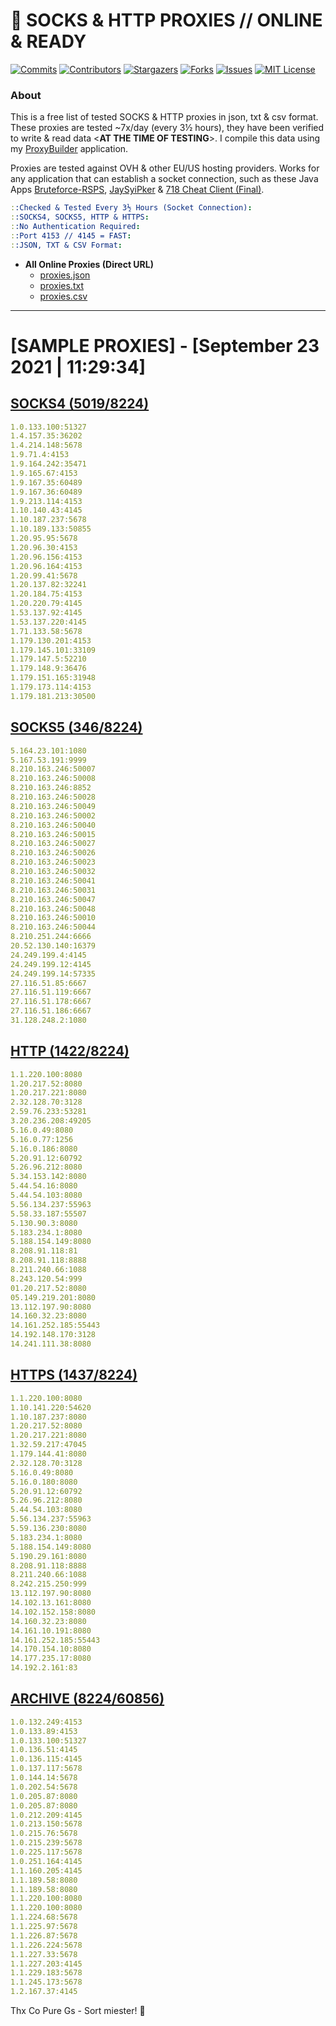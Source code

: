 <!-- MARKDOWN LINKS & IMAGES -->
<!-- https://www.markdownguide.org/basic-syntax/#reference-style-links -->
[contributors-shield]: https://img.shields.io/github/contributors/jetkai/proxy-list?style=for-the-badge
[contributors-url]: https://github.com/jetkai/proxy-list/graphs/contributors
[forks-shield]: https://img.shields.io/github/forks/jetkai/proxy-list?style=for-the-badge
[forks-url]: https://github.com/jetkai/proxy-list/network/members
[stars-shield]: https://img.shields.io/github/stars/jetkai/proxy-list?style=for-the-badge
[stars-url]: https://github.com/jetkai/proxy-list/stargazers
[issues-shield]: https://img.shields.io/github/issues/jetkai/proxy-list?style=for-the-badge
[issues-url]: https://github.com/jetkai/proxy-list/issues
[license-shield]: https://img.shields.io/github/license/jetkai/proxy-list?style=for-the-badge
[license-url]: https://github.com/jetkai/proxy-list/blob/main/LICENSE
[commit-shield]: https://img.shields.io/github/last-commit/jetkai/proxy-list?style=for-the-badge
[commit-url]: https://github.com/jetkai/proxy-list/commits/main

# 🎁 SOCKS & HTTP PROXIES // ONLINE & READY

[![Commits][commit-shield]][commit-url]
[![Contributors][contributors-shield]][contributors-url]
[![Stargazers][stars-shield]][stars-url]
[![Forks][forks-shield]][forks-url]
[![Issues][issues-shield]][issues-url]
[![MIT License][license-shield]][license-url]

### About
This is a free list of tested SOCKS & HTTP proxies in json, txt & csv format. These proxies are tested ~7x/day (every 3½ hours), they have been verified to write & read data <**AT THE TIME OF TESTING**>. I compile this data using my [ProxyBuilder](https://github.com/jetkai/ProxyBuilder) application.

Proxies are tested against OVH & other EU/US hosting providers. Works for any application that can establish a socket connection, such as these Java Apps [Bruteforce-RSPS](https://github.com/KaiBurton/Bruteforce-RSPS), [JaySyiPker](https://github.com/JayArrowz/JaySyiPker) & [718 Cheat Client (Final)](https://github.com/KaiBurton/718-Cheat-Client-Final). 

```yaml
::Checked & Tested Every 3½ Hours (Socket Connection):
::SOCKS4, SOCKS5, HTTP & HTTPS:
::No Authentication Required:
::Port 4153 // 4145 = FAST:
::JSON, TXT & CSV Format:
```

- **All Online Proxies (Direct URL)**
  - [proxies.json](https://raw.githubusercontent.com/jetkai/proxy-list/main/proxies.json)
  - [proxies.txt](https://raw.githubusercontent.com/jetkai/proxy-list/main/proxies.txt)
  - [proxies.csv](https://raw.githubusercontent.com/jetkai/proxy-list/main/proxies.csv)

---

# [SAMPLE PROXIES] - [September 23 2021 | 11:29:34]

## [SOCKS4 (5019/8224)](https://raw.githubusercontent.com/jetkai/proxy-list/main/proxies-socks4.txt)
```yaml
1.0.133.100:51327
1.4.157.35:36202
1.4.214.148:5678
1.9.71.4:4153
1.9.164.242:35471
1.9.165.67:4153
1.9.167.35:60489
1.9.167.36:60489
1.9.213.114:4153
1.10.140.43:4145
1.10.187.237:5678
1.10.189.133:50855
1.20.95.95:5678
1.20.96.30:4153
1.20.96.156:4153
1.20.96.164:4153
1.20.99.41:5678
1.20.137.82:32241
1.20.184.75:4153
1.20.220.79:4145
1.53.137.92:4145
1.53.137.220:4145
1.71.133.58:5678
1.179.130.201:4153
1.179.145.101:33109
1.179.147.5:52210
1.179.148.9:36476
1.179.151.165:31948
1.179.173.114:4153
1.179.181.213:30500
```

## [SOCKS5 (346/8224)](https://raw.githubusercontent.com/jetkai/proxy-list/main/proxies-socks5.txt)
```yaml
5.164.23.101:1080
5.167.53.191:9999
8.210.163.246:50007
8.210.163.246:50008
8.210.163.246:8852
8.210.163.246:50028
8.210.163.246:50049
8.210.163.246:50002
8.210.163.246:50040
8.210.163.246:50015
8.210.163.246:50027
8.210.163.246:50026
8.210.163.246:50023
8.210.163.246:50032
8.210.163.246:50041
8.210.163.246:50031
8.210.163.246:50047
8.210.163.246:50048
8.210.163.246:50010
8.210.163.246:50044
8.210.251.244:6666
20.52.130.140:16379
24.249.199.4:4145
24.249.199.12:4145
24.249.199.14:57335
27.116.51.85:6667
27.116.51.119:6667
27.116.51.178:6667
27.116.51.186:6667
31.128.248.2:1080
```

## [HTTP (1422/8224)](https://raw.githubusercontent.com/jetkai/proxy-list/main/proxies-http.txt)
```yaml
1.1.220.100:8080
1.20.217.52:8080
1.20.217.221:8080
2.32.128.70:3128
2.59.76.233:53281
3.20.236.208:49205
5.16.0.49:8080
5.16.0.77:1256
5.16.0.186:8080
5.20.91.12:60792
5.26.96.212:8080
5.34.153.142:8080
5.44.54.16:8080
5.44.54.103:8080
5.56.134.237:55963
5.58.33.187:55507
5.130.90.3:8080
5.183.234.1:8080
5.188.154.149:8080
8.208.91.118:81
8.208.91.118:8888
8.211.240.66:1088
8.243.120.54:999
01.20.217.52:8080
05.149.219.201:8080
13.112.197.90:8080
14.160.32.23:8080
14.161.252.185:55443
14.192.148.170:3128
14.241.111.38:8080
```

## [HTTPS (1437/8224)](https://raw.githubusercontent.com/jetkai/proxy-list/main/proxies-https.txt)
```yaml
1.1.220.100:8080
1.10.141.220:54620
1.10.187.237:8080
1.20.217.52:8080
1.20.217.221:8080
1.32.59.217:47045
1.179.144.41:8080
2.32.128.70:3128
5.16.0.49:8080
5.16.0.180:8080
5.20.91.12:60792
5.26.96.212:8080
5.44.54.103:8080
5.56.134.237:55963
5.59.136.230:8080
5.183.234.1:8080
5.188.154.149:8080
5.190.29.161:8080
8.208.91.118:8888
8.211.240.66:1088
8.242.215.250:999
13.112.197.90:8080
14.102.13.161:8080
14.102.152.158:8080
14.160.32.23:8080
14.161.10.191:8080
14.161.252.185:55443
14.170.154.10:8080
14.177.235.17:8080
14.192.2.161:83
```

## [ARCHIVE (8224/60856)](https://raw.githubusercontent.com/jetkai/proxy-list/main/archive/working-proxies-history.txt)
```yaml
1.0.132.249:4153
1.0.133.89:4153
1.0.133.100:51327
1.0.136.51:4145
1.0.136.115:4145
1.0.137.117:5678
1.0.144.14:5678
1.0.202.54:5678
1.0.205.87:8080
1.0.205.87:8080
1.0.212.209:4145
1.0.213.150:5678
1.0.215.76:5678
1.0.215.239:5678
1.0.225.117:5678
1.0.251.164:4145
1.1.160.205:4145
1.1.189.58:8080
1.1.189.58:8080
1.1.220.100:8080
1.1.220.100:8080
1.1.224.68:5678
1.1.225.97:5678
1.1.226.87:5678
1.1.226.224:5678
1.1.227.33:5678
1.1.227.203:4145
1.1.229.183:5678
1.1.245.173:5678
1.2.167.37:4145
```



Thx Co Pure Gs - Sort miester! 💟